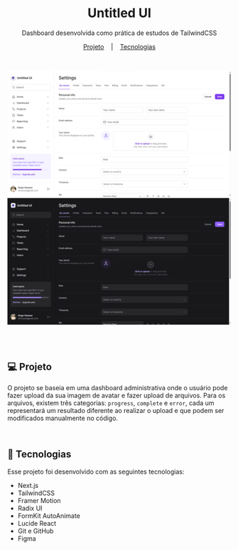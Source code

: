 <h1 align="center">Untitled UI</h1>

<p align="center">Dashboard desenvolvida como prática de estudos de TailwindCSS</p>

<p align="center">
  <a href="#-projeto">Projeto</a>
  &nbsp;&nbsp;&nbsp;|&nbsp;&nbsp;&nbsp;
  <a href="#-tecnologias">Tecnologias</a>
</p>

</br>

<p align="center">
  <img src="./.github/light-theme.png" alt="Imagem com um preview do projeto final" />

  <img src="./.github/dark-theme.png" alt="Imagem com um preview do projeto final" />
</p>

</br>
</br>

## 💻 Projeto

O projeto se baseia em uma dashboard administrativa onde o usuário pode fazer upload da sua imagem de avatar e fazer upload de arquivos.
Para os arquivos, existem três categorias: `progress`, `complete` e `error`, cada um representará um resultado diferente ao realizar o upload e que podem ser modificados manualmente no código.

</br>

## 🚀 Tecnologias

Esse projeto foi desenvolvido com as seguintes tecnologias:

- Next.js
- TailwindCSS
- Framer Motion
- Radix UI
- FormKit AutoAnimate
- Lucide React
- Git e GitHub
- Figma
